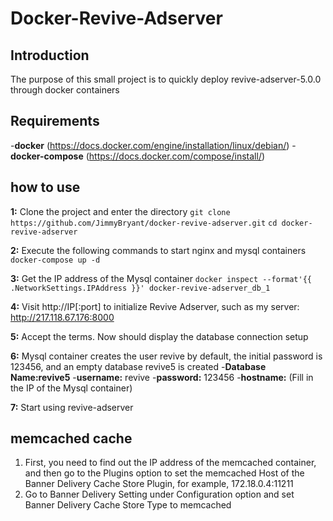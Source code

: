 # Docker-Revive-Adserver
## Introduction
The purpose of this small project is to quickly deploy revive-adserver-5.0.0 through docker containers

## Requirements
-**docker** (https://docs.docker.com/engine/installation/linux/debian/)
-**docker-compose** (https://docs.docker.com/compose/install/)

## how to use
**1:** Clone the project and enter the directory
`git clone https://github.com/JimmyBryant/docker-revive-adserver.git`
`cd docker-revive-adserver`

**2:** Execute the following commands to start nginx and mysql containers
`docker-compose up -d`

**3:** Get the IP address of the Mysql container
`docker inspect --format'{{ .NetworkSettings.IPAddress }}' docker-revive-adserver_db_1`

**4:** Visit http://IP[:port] to initialize Revive Adserver, such as my server: http://217.118.67.176:8000

**5:** Accept the terms. Now should display the database connection setup

**6:** Mysql container creates the user revive by default, the initial password is 123456, and an empty database revive5 is created
-**Database Name:revive5**
-**username:** revive
-**password:** 123456
-**hostname:** (Fill in the IP of the Mysql container)

**7:** Start using revive-adserver

## memcached cache
1. First, you need to find out the IP address of the memcached container, and then go to the Plugins option to set the memcached Host of the Banner Delivery Cache Store Plugin, for example, 172.18.0.4:11211
2. Go to Banner Delivery Setting under Configuration option and set Banner Delivery Cache Store Type to memcached